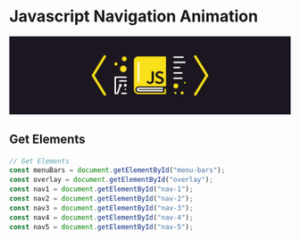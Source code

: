 # Javascript Navigation Animation
![alt text][javascript]

[javascript]: javascript_banner.jpg "Javascript Banner"

## Get Elements
```javascript
// Get Elements
const menuBars = document.getElementById("menu-bars");
const overlay = document.getElementById("overlay");
const nav1 = document.getElementById("nav-1");
const nav2 = document.getElementById("nav-2");
const nav3 = document.getElementById("nav-3");
const nav4 = document.getElementById("nav-4");
const nav5 = document.getElementById("nav-5");
```